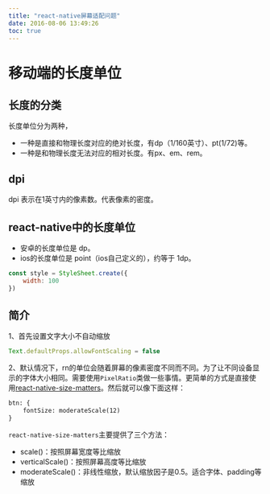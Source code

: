```yaml
---
title: "react-native屏幕适配问题"
date: 2016-08-06 13:49:26
toc: true
---
```


# 移动端的长度单位

## 长度的分类

长度单位分为两种，
- 一种是直接和物理长度对应的绝对长度，有dp（1/160英寸）、pt(1/72)等。
- 一种是和物理长度无法对应的相对长度。有px、em、rem。

## dpi

dpi 表示在1英寸内的像素数。代表像素的密度。

## react-native中的长度单位

- 安卓的长度单位是 dp。
- ios的长度单位是 point（ios自己定义的），约等于 1dp。

```javascript
const style = StyleSheet.create({
	width: 100
})
```

## 简介

1、首先设置文字大小不自动缩放

```javascript
Text.defaultProps.allowFontScaling = false
```

2、默认情况下，rn的单位会随着屏幕的像素密度不同而不同。为了让不同设备显示的字体大小相同。需要使用`PixelRatio`类做一些事情。更简单的方式是直接使用[react-native-size-matters](https://github.com/nirsky/react-native-size-matters)。然后就可以像下面这样：

```html
btn: {
    fontSize: moderateScale(12)
}
```

`react-native-size-matters`主要提供了三个方法：

- scale()：按照屏幕宽度等比缩放
- verticalScale()：按照屏幕高度等比缩放
- moderateScale()：非线性缩放，默认缩放因子是0.5。适合字体、padding等缩放

